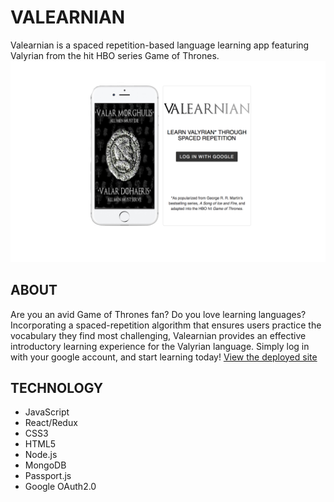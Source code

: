 # VALEARNIAN
Valearnian is a spaced repetition-based language learning app featuring Valyrian from the hit HBO series Game of Thrones.
![app page](/client/public/valearnian.png)
## ABOUT
Are you an avid Game of Thrones fan? Do you love learning languages? Incorporating a spaced-repetition algorithm that ensures users practice the vocabulary they find most challenging, Valearnian provides an effective introductory learning experience for the Valyrian language. Simply log in with your google account, and start learning today!
[View the deployed site](https://valearnon.herokuapp.com)

## TECHNOLOGY

* JavaScript
* React/Redux
* CSS3
* HTML5
* Node.js
* MongoDB
* Passport.js
* Google OAuth2.0
